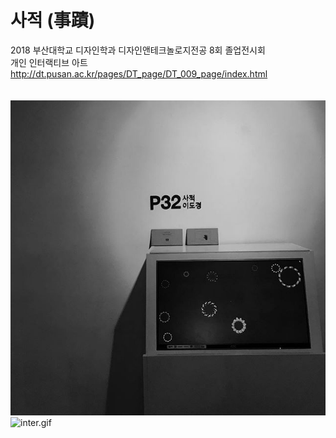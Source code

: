 # 사적 (事蹟)
2018 부산대학교 디자인학과 디자인앤테크놀로지전공 8회 졸업전시회<br>
개인 인터랙티브 아트<br>
http://dt.pusan.ac.kr/pages/DT_page/DT_009_page/index.html<br>
<br><br>
![41359511_2146681192317607_2008672421650491244_n.jpg](./41359511_2146681192317607_2008672421650491244_n.jpg)
![inter.gif](./inter.gif)
